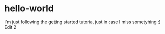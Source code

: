 # hello-world
I'm just following the getting started tutoria, just in case I miss sometyhing :)
Edit 2
